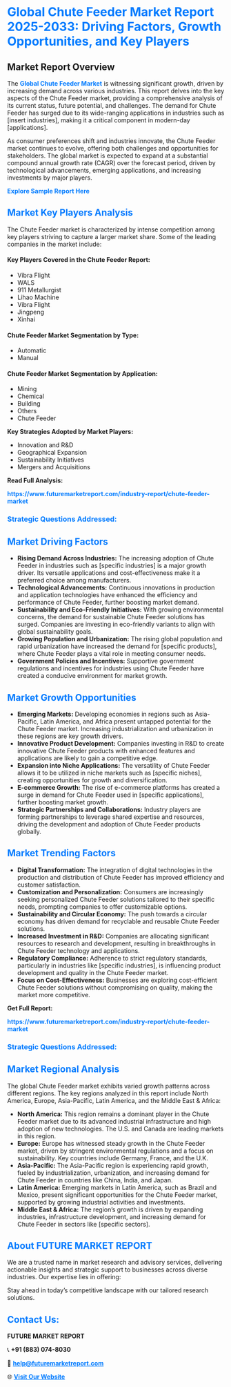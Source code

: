 <h1 style="color: #007BFF;">Global Chute Feeder Market Report 2025-2033: Driving Factors, Growth Opportunities, and Key Players</h1>

<section id="overview">
<h2>Market Report Overview</h2>
<p>The <a href="https://www.futuremarketreport.com/industry-report/chute-feeder-market" style="color: #007BFF; text-decoration: none;"><strong>Global Chute Feeder Market</strong></a> is witnessing significant growth, driven by increasing demand across various industries. This report delves into the key aspects of the Chute Feeder market, providing a comprehensive analysis of its current status, future potential, and challenges. The demand for Chute Feeder has surged due to its wide-ranging applications in industries such as [insert industries], making it a critical component in modern-day [applications].</p>
<p>As consumer preferences shift and industries innovate, the Chute Feeder market continues to evolve, offering both challenges and opportunities for stakeholders. The global market is expected to expand at a substantial compound annual growth rate (CAGR) over the forecast period, driven by technological advancements, emerging applications, and increasing investments by major players.</p>
</section>

<section id="overview">
<p><a href="https://www.futuremarketreport.com/request-sample/reportId=128271" style="color: #007BFF; text-decoration: none;"><strong>Explore Sample Report Here</strong></a></p>
</section>

<section id="key-players">
<h2 style="color: #007BFF;">Market Key Players Analysis</h2>
<p>The Chute Feeder market is characterized by intense competition among key players striving to capture a larger market share. Some of the leading companies in the market include:</p>
<h4>Key Players Covered in the Chute Feeder Report:</h4>
<ul><li>Vibra Flight</li><li>WALS</li><li>911 Metallurgist</li><li>Lihao Machine</li><li>Vibra Flight</li><li>Jingpeng</li><li>Xinhai</li></ul>
<h4>Chute Feeder Market Segmentation by Type:</h4>
<ul><li>Automatic</li><li>Manual</li></ul>

<h4>Chute Feeder Market Segmentation by Application:</h4>
<ul><li>Mining</li><li>Chemical</li><li>Building</li><li>Others</li><li>Chute Feeder</li></ul>
<p><strong>Key Strategies Adopted by Market Players:</strong></p>
<ul>
<li>Innovation and R&D</li>
<li>Geographical Expansion</li>
<li>Sustainability Initiatives</li>
<li>Mergers and Acquisitions</li>
</ul>
</section>

<section>
<p><strong>Read Full Analysis: </strong></p><a href="https://www.futuremarketreport.com/industry-report/chute-feeder-market" style="color: #007BFF; text-decoration: none;"><strong>https://www.futuremarketreport.com/industry-report/chute-feeder-market</strong></a>
<h3 style="color: #007BFF;">Strategic Questions Addressed:</h3>
</section>

<section id="driving-factors">
<h2 style="color: #007BFF;">Market Driving Factors</h2>
<ul>
<li><strong>Rising Demand Across Industries:</strong> The increasing adoption of Chute Feeder in industries such as [specific industries] is a major growth driver. Its versatile applications and cost-effectiveness make it a preferred choice among manufacturers.</li>
<li><strong>Technological Advancements:</strong> Continuous innovations in production and application technologies have enhanced the efficiency and performance of Chute Feeder, further boosting market demand.</li>
<li><strong>Sustainability and Eco-Friendly Initiatives:</strong> With growing environmental concerns, the demand for sustainable Chute Feeder solutions has surged. Companies are investing in eco-friendly variants to align with global sustainability goals.</li>
<li><strong>Growing Population and Urbanization:</strong> The rising global population and rapid urbanization have increased the demand for [specific products], where Chute Feeder plays a vital role in meeting consumer needs.</li>
<li><strong>Government Policies and Incentives:</strong> Supportive government regulations and incentives for industries using Chute Feeder have created a conducive environment for market growth.</li>
</ul>
</section>

<section id="growth-opportunities">
<h2 style="color: #007BFF;">Market Growth Opportunities</h2>
<ul>
<li><strong>Emerging Markets:</strong> Developing economies in regions such as Asia-Pacific, Latin America, and Africa present untapped potential for the Chute Feeder market. Increasing industrialization and urbanization in these regions are key growth drivers.</li>
<li><strong>Innovative Product Development:</strong> Companies investing in R&D to create innovative Chute Feeder products with enhanced features and applications are likely to gain a competitive edge.</li>
<li><strong>Expansion into Niche Applications:</strong> The versatility of Chute Feeder allows it to be utilized in niche markets such as [specific niches], creating opportunities for growth and diversification.</li>
<li><strong>E-commerce Growth:</strong> The rise of e-commerce platforms has created a surge in demand for Chute Feeder used in [specific applications], further boosting market growth.</li>
<li><strong>Strategic Partnerships and Collaborations:</strong> Industry players are forming partnerships to leverage shared expertise and resources, driving the development and adoption of Chute Feeder products globally.</li>
</ul>
</section>

<section id="trending-factors">
<h2 style="color: #007BFF;">Market Trending Factors</h2>
<ul>
<li><strong>Digital Transformation:</strong> The integration of digital technologies in the production and distribution of Chute Feeder has improved efficiency and customer satisfaction.</li>
<li><strong>Customization and Personalization:</strong> Consumers are increasingly seeking personalized Chute Feeder solutions tailored to their specific needs, prompting companies to offer customizable options.</li>
<li><strong>Sustainability and Circular Economy:</strong> The push towards a circular economy has driven demand for recyclable and reusable Chute Feeder solutions.</li>
<li><strong>Increased Investment in R&D:</strong> Companies are allocating significant resources to research and development, resulting in breakthroughs in Chute Feeder technology and applications.</li>
<li><strong>Regulatory Compliance:</strong> Adherence to strict regulatory standards, particularly in industries like [specific industries], is influencing product development and quality in the Chute Feeder market.</li>
<li><strong>Focus on Cost-Effectiveness:</strong> Businesses are exploring cost-efficient Chute Feeder solutions without compromising on quality, making the market more competitive.</li>
</ul>
</section>

<section>
<p><strong>Get Full Report: </strong></p><a href="https://www.futuremarketreport.com/industry-report/chute-feeder-market" style="color: #007BFF; text-decoration: none;"><strong>https://www.futuremarketreport.com/industry-report/chute-feeder-market</strong></a>
<h3 style="color: #007BFF;">Strategic Questions Addressed:</h3>
</section>


<section id="regional-analysis">
<h2 style="color: #007BFF;">Market Regional Analysis</h2>
<p>The global Chute Feeder market exhibits varied growth patterns across different regions. The key regions analyzed in this report include North America, Europe, Asia-Pacific, Latin America, and the Middle East & Africa:</p>
<ul>
<li><strong>North America:</strong> This region remains a dominant player in the Chute Feeder market due to its advanced industrial infrastructure and high adoption of new technologies. The U.S. and Canada are leading markets in this region.</li>
<li><strong>Europe:</strong> Europe has witnessed steady growth in the Chute Feeder market, driven by stringent environmental regulations and a focus on sustainability. Key countries include Germany, France, and the U.K.</li>
<li><strong>Asia-Pacific:</strong> The Asia-Pacific region is experiencing rapid growth, fueled by industrialization, urbanization, and increasing demand for Chute Feeder in countries like China, India, and Japan.</li>
<li><strong>Latin America:</strong> Emerging markets in Latin America, such as Brazil and Mexico, present significant opportunities for the Chute Feeder market, supported by growing industrial activities and investments.</li>
<li><strong>Middle East & Africa:</strong> The region’s growth is driven by expanding industries, infrastructure development, and increasing demand for Chute Feeder in sectors like [specific sectors].</li>
</ul>
</section>

<footer>
<h2 style="color: #007BFF;">About FUTURE MARKET REPORT</h2>
<p>We are a trusted name in market research and advisory services, delivering actionable insights and strategic support to businesses across diverse industries. Our expertise lies in offering:</p>

<p>Stay ahead in today’s competitive landscape with our tailored research solutions.</p>

<h2 style="color: #007BFF;">Contact Us:</h2>
<p><strong>FUTURE MARKET REPORT</strong></p>
<p>📞 <strong>+91 (883) 074-8030</strong></p>
<p>📧 <strong><a href="mailto:help@futuremarketreport.com" style="color: #007BFF;">help@futuremarketreport.com</a></strong></p>
<p>🌐 <strong><a href="https://www.futuremarketreport.com/" style="color: #007BFF;">Visit Our Website</a></strong></p>
</footer>